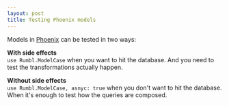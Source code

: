```yaml
---
layout: post
title: Testing Phoenix models
---
```


Models in [Phoenix](http://phoenixframework.org) can be tested in two ways:

__With side effects__
<br/>
`use Rumbl.ModelCase` when you want to hit the database. And you need to test the transformations actually happen. 

__Without side effects__
<br/>
`use Rumbl.ModelCase, asnyc: true` when you don't want to hit the database. When it's enough to test how the queries are composed.
